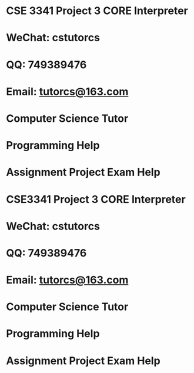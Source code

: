 # CSE 3341 Project 3 CORE Interpreter
# WeChat: cstutorcs

# QQ: 749389476

# Email: tutorcs@163.com

# Computer Science Tutor

# Programming Help

# Assignment Project Exam Help
# CSE3341 Project 3 CORE Interpreter
# WeChat: cstutorcs

# QQ: 749389476

# Email: tutorcs@163.com

# Computer Science Tutor

# Programming Help

# Assignment Project Exam Help
